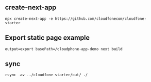 ## create-next-app

```
npx create-next-app -e https://github.com/cloudfonecom/cloudfone-starter
```

## Export static page example

```
output=export basePath=/cloudphone-app-demo next build
```

## sync

```
rsync -av ../cloudfone-starter/out/ ./
```
